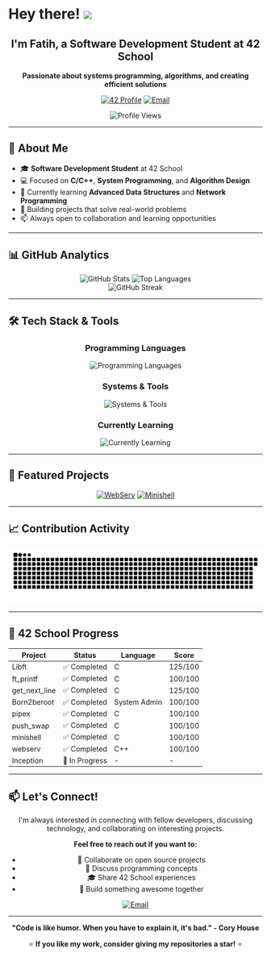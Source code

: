 # Hey there! <img src="https://media.giphy.com/media/hvRJCLFzcasrR4ia7z/giphy.gif" width="28">

<div align="center">
  
## I'm Fatih, a Software Development Student at 42 School

**Passionate about systems programming, algorithms, and creating efficient solutions**

[![42 Profile](https://img.shields.io/badge/42-faata-000?style=for-the-badge&logo=42&logoColor=white)](https://profile.intra.42.fr/users/faata)
[![Email](https://img.shields.io/badge/Email-Contact-D14836?style=for-the-badge&logo=gmail&logoColor=white)](mailto:mrata34@hotmail.com)

![Profile Views](https://komarev.com/ghpvc/?username=34-ata&style=for-the-badge&color=brightgreen)

</div>

---

## 🎯 About Me

- 🎓 **Software Development Student** at 42 School
- 💻 Focused on **C/C++**, **System Programming**, and **Algorithm Design**
- 🌱 Currently learning **Advanced Data Structures** and **Network Programming**
- 🚀 Building projects that solve real-world problems
- 📫 Always open to collaboration and learning opportunities

---

## 📊 GitHub Analytics

<div align="center">
  <img src="https://github-readme-stats.vercel.app/api?username=34-ata&hide_title=false&hide_rank=false&show_icons=true&include_all_commits=true&count_private=true&disable_animations=false&theme=tokyonight&locale=en&hide_border=true&bg_color=0D1117" height="170" alt="GitHub Stats" />
  <img src="https://github-readme-stats.vercel.app/api/top-langs?username=34-ata&locale=en&hide_title=false&layout=compact&card_width=320&langs_count=6&theme=tokyonight&hide_border=true&bg_color=0D1117" height="170" alt="Top Languages" />
</div>

<div align="center">
  <img src="https://github-readme-streak-stats.herokuapp.com/?user=34-ata&theme=tokyonight&hide_border=true&background=0D1117" alt="GitHub Streak" />
</div>

---

## 🛠️ Tech Stack & Tools

<div align="center">

### Programming Languages
<img src="https://skillicons.dev/icons?i=c,cpp,python,java,bash" alt="Programming Languages" />

### Systems & Tools
<img src="https://skillicons.dev/icons?i=linux,debian,kali,vim,vscode,git" alt="Systems & Tools" />

### Currently Learning
<img src="https://skillicons.dev/icons?i=docker,nginx,postgresql,nodejs" alt="Currently Learning" />

</div>

---

## 🚀 Featured Projects

<div align="center">

[![WebServ](https://github-readme-stats.vercel.app/api/pin/?username=34-ata&repo=webserv&theme=tokyonight&hide_border=true&bg_color=0D1117)](https://github.com/34-ata/webserv)
[![Minishell](https://github-readme-stats.vercel.app/api/pin/?username=34-ata&repo=minishell&theme=tokyonight&hide_border=true&bg_color=0D1117)](https://github.com/34-ata/minishell)

</div>

---

## 📈 Contribution Activity

<div align="center">
  
![snake gif](https://github.com/34-ata/34-ata/blob/manual-run-output/only-svg/github-contribution-grid-snake-dark.svg)

</div>

---

## 🎯 42 School Progress

<div align="center">

| Project | Status | Language | Score |
|---------|--------|----------|--------|
| Libft | ✅ Completed | C | 125/100 |
| ft_printf | ✅ Completed | C | 100/100 |
| get_next_line | ✅ Completed | C | 125/100 |
| Born2beroot | ✅ Completed | System Admin | 100/100 |
| pipex | ✅ Completed | C | 100/100 |
| push_swap | ✅ Completed | C | 100/100 |
| minishell | ✅ Completed | C | 100/100 |
| webserv | ✅ Completed | C++ | 100/100 |
| Inception | 🔄 In Progress | - | - |

</div>

---

## 📫 Let's Connect!

<div align="center">

I'm always interested in connecting with fellow developers, discussing technology, and collaborating on interesting projects.

**Feel free to reach out if you want to:**
- 🤝 Collaborate on open source projects
- 💬 Discuss programming concepts
- 🎓 Share 42 School experiences
- 🚀 Build something awesome together

[![Email](https://img.shields.io/badge/Email-D14836?style=for-the-badge&logo=gmail&logoColor=white)](mailto:mrata34@hotmail.com)

</div>

---

<div align="center">
  
**"Code is like humor. When you have to explain it, it's bad." - Cory House**

⭐ **If you like my work, consider giving my repositories a star!** ⭐

</div>
